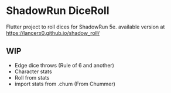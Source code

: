 # ShadowRun DiceRoll

Flutter project to roll dices for ShadowRun 5e.
available version at https://lancerx0.github.io/shadow_roll/


## WIP

- Edge dice throws (Rule of 6 and another)
- Character stats
- Roll from stats
- import stats from .chum (From Chummer)
